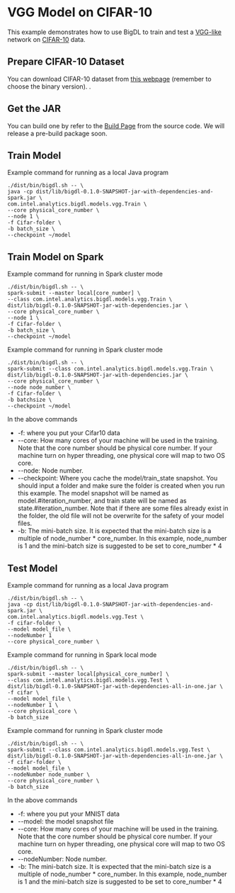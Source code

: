# VGG Model on CIFAR-10
This example demonstrates how to use BigDL to train and test a [VGG-like](http://torch.ch/blog/2015/07/30/cifar.html) network on [CIFAR-10](https://www.cs.toronto.edu/~kriz/cifar.html) data.

## Prepare CIFAR-10 Dataset
You can download CIFAR-10 dataset from [this webpage](https://www.cs.toronto.edu/~kriz/cifar.html) (remember to choose the binary version).
.

## Get the JAR
You can build one by refer to the
[Build Page](https://github.com/intel-analytics/BigDL/wiki/Build-Page) from the source code. We
will release a pre-build package soon.

## Train Model
Example command for running as a local Java program
```
./dist/bin/bigdl.sh -- \
java -cp dist/lib/bigdl-0.1.0-SNAPSHOT-jar-with-dependencies-and-spark.jar \
com.intel.analytics.bigdl.models.vgg.Train \
--core physical_core_number \
--node 1 \
-f Cifar-folder \
-b batch_size \
--checkpoint ~/model
```

## Train Model on Spark
Example command for running in Spark cluster mode
```
./dist/bin/bigdl.sh -- \
spark-submit --master local[core_number] \
--class com.intel.analytics.bigdl.models.vgg.Train \
dist/lib/bigdl-0.1.0-SNAPSHOT-jar-with-dependencies.jar \
--core physical_core_number \
--node 1 \
-f Cifar-folder \
-b batch_size \
--checkpoint ~/model
```

Example command for running in Spark cluster mode
```
./dist/bin/bigdl.sh -- \
spark-submit --class com.intel.analytics.bigdl.models.vgg.Train \
dist/lib/bigdl-0.1.0-SNAPSHOT-jar-with-dependencies.jar \
--core physical_core_number \
--node node_number \
-f Cifar-folder \
-b batchsize \
--checkpoint ~/model
```
In the above commands
* -f: where you put your Cifar10 data
* --core: How many cores of your machine will be used in the training. Note that the core number should be physical core number. If your machine turn on hyper threading, one physical core will map to two OS core.
* --node: Node number.
* --checkpoint: Where you cache the model/train_state snapshot. You should input a folder and
make sure the folder is created when you run this example. The model snapshot will be named as
model.#iteration_number, and train state will be named as state.#iteration_number. Note that if
there are some files already exist in the folder, the old file will not be overwrite for the
safety of your model files.
* -b: The mini-batch size. It is expected that the mini-batch size is a multiple of node_number * core_number. In this example, node_number is 1 and the mini-batch size is suggested to be set to core_number * 4
## Test Model
Example command for running as a local Java program
```
./dist/bin/bigdl.sh -- \
java -cp dist/lib/bigdl-0.1.0-SNAPSHOT-jar-with-dependencies-and-spark.jar \
com.intel.analytics.bigdl.models.vgg.Test \
-f cifar-folder \
--model model_file \
--nodeNumber 1
--core physical_core_number \
```

Example command for running in Spark local mode
```
./dist/bin/bigdl.sh -- \
spark-submit --master local[physical_core_number] \
--class com.intel.analytics.bigdl.models.vgg.Test \
dist/lib/bigdl-0.1.0-SNAPSHOT-jar-with-dependencies-all-in-one.jar \
-f cifar \
--model model_file \
--nodeNumber 1 \
--core physical_core \
-b batch_size
```

Example command for running in Spark cluster mode
```
./dist/bin/bigdl.sh -- \
spark-submit --class com.intel.analytics.bigdl.models.vgg.Test \
dist/lib/bigdl-0.1.0-SNAPSHOT-jar-with-dependencies-all-in-one.jar \
-f cifar-folder \
--model model_file \
--nodeNumber node_number \
--core physical_core_number \
-b batch_size
```
In the above commands
* -f: where you put your MNIST data
* --model: the model snapshot file
* --core: How many cores of your machine will be used in the training. Note that the core number should be physical core number. If your machine turn on hyper threading, one physical core will map to two OS core.
* --nodeNumber: Node number.
* -b: The mini-batch size. It is expected that the mini-batch size is a multiple of node_number * core_number. In this example, node_number is 1 and the mini-batch size is suggested to be set to core_number * 4
